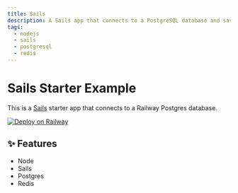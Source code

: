 ```yaml
---
title: Sails
description: A Sails app that connects to a PostgreSQL database and saves session in a Redis store.
tags:
  - nodejs
  - sails
  - postgresql
  - redis
---
```


# Sails Starter Example

This is a [Sails](https://sailsjs.com/) starter app that connects to a Railway Postgres database.

[![Deploy on Railway](https://railway.app/button.svg)](https://railway.app/new/template/fWEWWf)

## ✨ Features

- Node
- Sails
- Postgres
- Redis